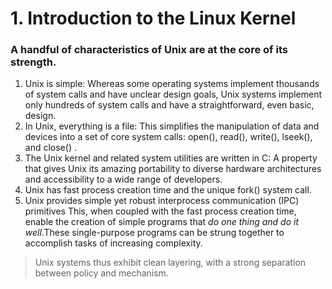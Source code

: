 # 1. Introduction to the Linux Kernel

### A handful of characteristics of Unix are at the core of its strength.
1. Unix is simple:
Whereas some operating systems implement thousands of system calls and have 
unclear design goals, Unix systems implement only hundreds of system calls and 
have a straightforward, even basic, design. 
2. In Unix, everything is a file:
This simplifies the manipulation of data and devices into a set of core system 
calls: open(), read(), write(), lseek(), and close() .
3. The Unix kernel and related system utilities are written in C:
A property that gives Unix its amazing portability to diverse hardware
architectures and accessibility to a wide range of developers. 
4. Unix has fast process creation time and the unique fork() system call. 
5. Unix provides simple yet robust interprocess communication (IPC) primitives 
This, when coupled with the fast process creation time, enable the creation 
of simple programs that _do one thing and do it well_.These single-purpose 
programs can be strung together to accomplish tasks of increasing complexity. 

> Unix systems thus exhibit clean layering, with a strong separation between policy
> and mechanism.
